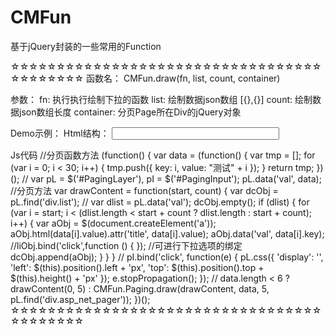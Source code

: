 # CMFun
基于jQuery封装的一些常用的Function

☆☆☆☆☆☆☆☆☆☆☆☆☆☆☆☆☆☆☆☆☆☆☆☆☆☆☆☆☆☆☆☆☆☆☆☆☆☆☆☆☆☆
函数名： CMFun.draw(fn, list, count, container)

参数：
fn: 执行执行绘制下拉的函数
list: 绘制数据json数组 [{},{}]
count: 绘制数据json数组长度
container: 分页Page所在Div的jQuery对象

Demo示例：
Html结构：
<input type="text" style="width:268px;height:20px;" id="PagingInput">
<div class="ui-selector unselectable ui-asearch in points-ltlb StarPop" id="PagingLayer" style="position: absolute; width: 268px; display:none; z-index:5;">
  <div class="ui-selector-list">
    <div class="list"></div>
  </div>
  <div class="ui-paging"><div class="asp_net_pager"></div></div>
</div>
Js代码
	//分页函数方法
	(function() {
		var data = (function() {
			var tmp = [];
			for (var i = 0; i < 30; i++) {
				tmp.push({
					key: i,
					value: "测试" + i
				});
			}
			return tmp;
		})();
		//
		var pL = $('#PagingLayer'),
			pI = $('#PagingInput');
		pL.data('val', data);
		//分页方法
		var drawContent = function(start, count) {
			var dcObj = pL.find('div.list');
			//
			var dlist = pL.data('val');
			dcObj.empty();
			if (dlist) {
				for (var i = start; i < (dlist.length < start + count ? dlist.length : start + count); i++) {
					var aObj = $(document.createElement('a'));
					aObj.html(data[i].value).attr('title', data[i].value);
					aObj.data('val', data[i].key);
					//liObj.bind('click',function () { }); //可进行下拉选项的绑定
					dcObj.append(aObj);
				}
			}
		}
		//
		pI.bind('click', function(e) {
			pL.css({
				'display': '',
				'left': $(this).position().left + 'px',
				'top': $(this).position().top + $(this).height() + 'px'
			});
			e.stopPropagation();
		});
		//
		data.length < 6 ? drawContent(0, 5) : CMFun.Paging.draw(drawContent, data, 5, pL.find('div.asp_net_pager'));
	})();
☆☆☆☆☆☆☆☆☆☆☆☆☆☆☆☆☆☆☆☆☆☆☆☆☆☆☆☆☆☆☆☆☆☆☆☆☆☆☆☆☆☆
